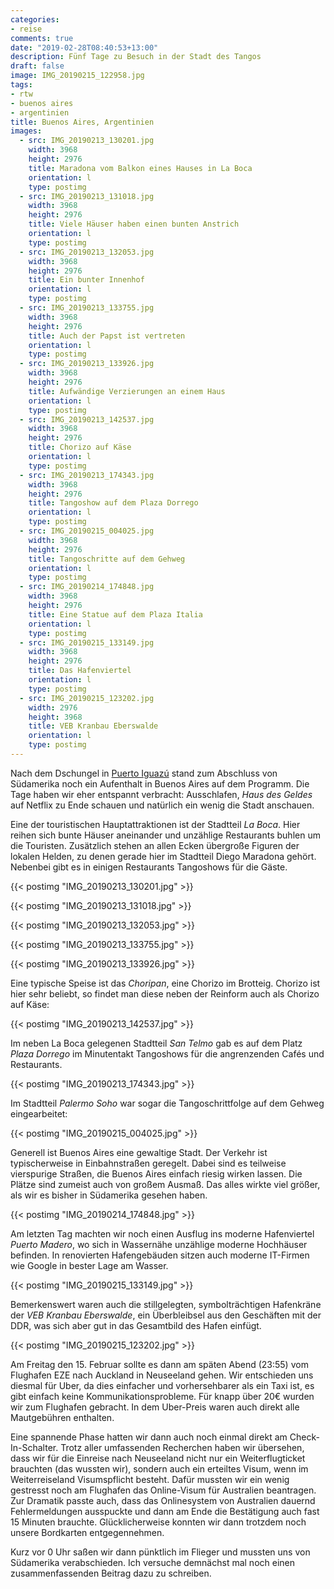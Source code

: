 ```yaml
---
categories:
- reise
comments: true
date: "2019-02-28T08:40:53+13:00"
description: Fünf Tage zu Besuch in der Stadt des Tangos
draft: false
image: IMG_20190215_122958.jpg
tags:
- rtw
- buenos aires
- argentinien
title: Buenos Aires, Argentinien
images:
  - src: IMG_20190213_130201.jpg
    width: 3968
    height: 2976
    title: Maradona vom Balkon eines Hauses in La Boca
    orientation: l
    type: postimg
  - src: IMG_20190213_131018.jpg
    width: 3968
    height: 2976
    title: Viele Häuser haben einen bunten Anstrich
    orientation: l
    type: postimg
  - src: IMG_20190213_132053.jpg
    width: 3968
    height: 2976
    title: Ein bunter Innenhof
    orientation: l
    type: postimg
  - src: IMG_20190213_133755.jpg
    width: 3968
    height: 2976
    title: Auch der Papst ist vertreten
    orientation: l
    type: postimg
  - src: IMG_20190213_133926.jpg
    width: 3968
    height: 2976
    title: Aufwändige Verzierungen an einem Haus
    orientation: l
    type: postimg
  - src: IMG_20190213_142537.jpg
    width: 3968
    height: 2976
    title: Chorizo auf Käse
    orientation: l
    type: postimg
  - src: IMG_20190213_174343.jpg
    width: 3968
    height: 2976
    title: Tangoshow auf dem Plaza Dorrego
    orientation: l
    type: postimg
  - src: IMG_20190215_004025.jpg
    width: 3968
    height: 2976
    title: Tangoschritte auf dem Gehweg
    orientation: l
    type: postimg
  - src: IMG_20190214_174848.jpg
    width: 3968
    height: 2976
    title: Eine Statue auf dem Plaza Italia
    orientation: l
    type: postimg
  - src: IMG_20190215_133149.jpg
    width: 3968
    height: 2976
    title: Das Hafenviertel
    orientation: l
    type: postimg
  - src: IMG_20190215_123202.jpg
    width: 2976
    height: 3968
    title: VEB Kranbau Eberswalde
    orientation: l
    type: postimg
---
```


Nach dem Dschungel in [Puerto Iguazú](/post/rtw-iguazu/) stand zum Abschluss von Südamerika noch ein Aufenthalt in Buenos Aires auf dem Programm. Die Tage haben wir eher entspannt verbracht: Ausschlafen, _Haus des Geldes_ auf Netflix zu Ende schauen und natürlich ein wenig die Stadt anschauen.

Eine der touristischen Hauptattraktionen ist der Stadtteil _La Boca_. Hier reihen sich bunte Häuser aneinander und unzählige Restaurants buhlen um die Touristen. Zusätzlich stehen an allen Ecken übergroße Figuren der lokalen Helden, zu denen gerade hier im Stadtteil Diego Maradona gehört. Nebenbei gibt es in einigen Restaurants Tangoshows für die Gäste.

{{< postimg "IMG_20190213_130201.jpg" >}}

{{< postimg "IMG_20190213_131018.jpg" >}}

{{< postimg "IMG_20190213_132053.jpg" >}}

{{< postimg "IMG_20190213_133755.jpg" >}}

{{< postimg "IMG_20190213_133926.jpg" >}}

Eine typische Speise ist das _Choripan_, eine Chorizo im Brotteig. Chorizo ist hier sehr beliebt, so findet man diese neben der Reinform auch als Chorizo auf Käse:

{{< postimg "IMG_20190213_142537.jpg" >}}

Im neben La Boca gelegenen Stadtteil _San Telmo_ gab es auf dem Platz _Plaza Dorrego_ im Minutentakt Tangoshows für die angrenzenden Cafés und Restaurants.

{{< postimg "IMG_20190213_174343.jpg" >}}

Im Stadtteil _Palermo Soho_ war sogar die Tangoschrittfolge auf dem Gehweg eingearbeitet:

{{< postimg "IMG_20190215_004025.jpg" >}}

Generell ist Buenos Aires eine gewaltige Stadt. Der Verkehr ist typischerweise in Einbahnstraßen geregelt. Dabei sind es teilweise vierspurige Straßen, die Buenos Aires einfach riesig wirken lassen. Die Plätze sind zumeist auch von großem Ausmaß. Das alles wirkte viel größer, als wir es bisher in Südamerika gesehen haben.

{{< postimg "IMG_20190214_174848.jpg" >}}

Am letzten Tag machten wir noch einen Ausflug ins moderne Hafenviertel _Puerto Madero_, wo sich in Wassernähe unzählige moderne Hochhäuser befinden. In renovierten Hafengebäuden sitzen auch moderne IT-Firmen wie Google in bester Lage am Wasser.

{{< postimg "IMG_20190215_133149.jpg" >}}

Bemerkenswert waren auch die stillgelegten, symbolträchtigen Hafenkräne der _VEB Kranbau Eberswalde_, ein Überbleibsel aus den Geschäften mit der DDR, was sich aber gut in das Gesamtbild des Hafen einfügt.

{{< postimg "IMG_20190215_123202.jpg" >}}

Am Freitag den 15. Februar sollte es dann am späten Abend (23:55) vom Flughafen EZE nach Auckland in Neuseeland gehen. Wir entschieden uns diesmal für Uber, da dies einfacher und vorhersehbarer als ein Taxi ist, es gibt einfach keine Kommunikationsprobleme. Für knapp über 20€ wurden wir zum Flughafen gebracht. In dem Uber-Preis waren auch direkt alle Mautgebühren enthalten.

Eine spannende Phase hatten wir dann auch noch einmal direkt am Check-In-Schalter. Trotz aller umfassenden Recherchen haben wir übersehen, dass wir für die Einreise nach Neuseeland nicht nur ein Weiterflugticket brauchten (das wussten wir), sondern auch ein erteiltes Visum, wenn im Weiterreiseland Visumspflicht besteht. Dafür mussten wir ein wenig gestresst noch am Flughafen das Online-Visum für Australien beantragen. Zur Dramatik passte auch, dass das Onlinesystem von Australien dauernd Fehlermeldungen ausspuckte und dann am Ende die Bestätigung auch fast 15 Minuten brauchte. Glücklicherweise konnten wir dann trotzdem noch unsere Bordkarten entgegennehmen.

Kurz vor 0 Uhr saßen wir dann pünktlich im Flieger und mussten uns von Südamerika verabschieden. Ich versuche demnächst mal noch einen zusammenfassenden Beitrag dazu zu schreiben.
